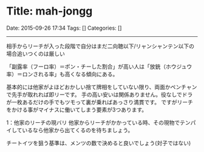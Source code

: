 # Title: mah-jongg

Date: 2015-09-26 17:34
Tags: []
Categories: []

---

相手からリーチが入った段階で自分はまだ二向聴以下/リャンシャンテン以下の場合追いつくのは厳しい

「副露率（フーロ率）＝ポン・チーした割合」が高い人は「放銃（ホウジュウ率）＝ロンされる率」も高くなる傾向にある。

基本的には他家がよほどおかしい捨て牌相をしていない限り、両面かペンチャンで先手が取れれば即リーです。
手の高い安いは関係ありません。役なしでドラが一枚あるだけの手でもツモって裏が乗ればあっさり満貫です。
ですがリーチをかける事がマイナスに働いてしまう要素が3つあります。

1：他家のリーチの現バリ
他家からリーチがかかっている時、その現物でテンパイしているなら他家から出てくるのを待ちましょう。

チートイツを狙う基準は、メンツの数で決めると良いでしょう(対子ではない)

